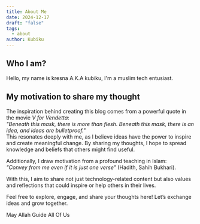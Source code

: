 ```yaml
---
title: About Me
date: 2024-12-17
draft: "false"
tags:
  - about
author: Kubiku
---
```

## Who I am?
Hello, my name is kresna A.K.A kubiku, I'm a muslim tech entusiast.
## My motivation to share my thought
The inspiration behind creating this blog comes from a powerful quote in the movie _V for Vendetta_:  
_"Beneath this mask, there is more than flesh. Beneath this mask, there is an idea, and ideas are bulletproof."_  
This resonates deeply with me, as I believe ideas have the power to inspire and create meaningful change. By sharing my thoughts, I hope to spread knowledge and beliefs that others might find useful.

Additionally, I draw motivation from a profound teaching in Islam:  
_"Convey from me even if it is just one verse"_ (Hadith, Sahih Bukhari).

With this, I aim to share not just technology-related content but also values and reflections that could inspire or help others in their lives.

Feel free to explore, engage, and share your thoughts here! Let’s exchange ideas and grow together.

May Allah Guide All Of Us
